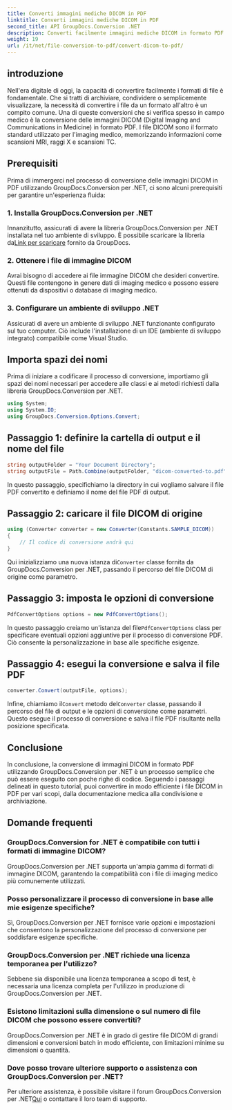 ```yaml
---
title: Converti immagini mediche DICOM in PDF
linktitle: Converti immagini mediche DICOM in PDF
second_title: API GroupDocs.Conversion .NET
description: Converti facilmente immagini mediche DICOM in formato PDF utilizzando GroupDocs.Conversion per .NET. Soluzione di conversione flessibile, efficiente e personalizzabile.
weight: 19
url: /it/net/file-conversion-to-pdf/convert-dicom-to-pdf/
---
```

## introduzione
Nell'era digitale di oggi, la capacità di convertire facilmente i formati di file è fondamentale. Che si tratti di archiviare, condividere o semplicemente visualizzare, la necessità di convertire i file da un formato all'altro è un compito comune. Una di queste conversioni che si verifica spesso in campo medico è la conversione delle immagini DICOM (Digital Imaging and Communications in Medicine) in formato PDF. I file DICOM sono il formato standard utilizzato per l'imaging medico, memorizzando informazioni come scansioni MRI, raggi X e scansioni TC.
## Prerequisiti
Prima di immergerci nel processo di conversione delle immagini DICOM in PDF utilizzando GroupDocs.Conversion per .NET, ci sono alcuni prerequisiti per garantire un'esperienza fluida:
### 1. Installa GroupDocs.Conversion per .NET
 Innanzitutto, assicurati di avere la libreria GroupDocs.Conversion per .NET installata nel tuo ambiente di sviluppo. È possibile scaricare la libreria da[Link per scaricare](https://releases.groupdocs.com/conversion/net/) fornito da GroupDocs.
### 2. Ottenere i file di immagine DICOM
Avrai bisogno di accedere ai file immagine DICOM che desideri convertire. Questi file contengono in genere dati di imaging medico e possono essere ottenuti da dispositivi o database di imaging medico.
### 3. Configurare un ambiente di sviluppo .NET
Assicurati di avere un ambiente di sviluppo .NET funzionante configurato sul tuo computer. Ciò include l'installazione di un IDE (ambiente di sviluppo integrato) compatibile come Visual Studio.

## Importa spazi dei nomi
Prima di iniziare a codificare il processo di conversione, importiamo gli spazi dei nomi necessari per accedere alle classi e ai metodi richiesti dalla libreria GroupDocs.Conversion per .NET.
```csharp
using System;
using System.IO;
using GroupDocs.Conversion.Options.Convert;
```
## Passaggio 1: definire la cartella di output e il nome del file
```csharp
string outputFolder = "Your Document Directory";
string outputFile = Path.Combine(outputFolder, "dicom-converted-to.pdf");
```
In questo passaggio, specifichiamo la directory in cui vogliamo salvare il file PDF convertito e definiamo il nome del file PDF di output.
## Passaggio 2: caricare il file DICOM di origine
```csharp
using (Converter converter = new Converter(Constants.SAMPLE_DICOM))
{
    // Il codice di conversione andrà qui
}
```
 Qui inizializziamo una nuova istanza di`Converter` classe fornita da GroupDocs.Conversion per .NET, passando il percorso del file DICOM di origine come parametro.
## Passaggio 3: imposta le opzioni di conversione
```csharp
PdfConvertOptions options = new PdfConvertOptions();
```
 In questo passaggio creiamo un'istanza del file`PdfConvertOptions` class per specificare eventuali opzioni aggiuntive per il processo di conversione PDF. Ciò consente la personalizzazione in base alle specifiche esigenze.
## Passaggio 4: esegui la conversione e salva il file PDF
```csharp
converter.Convert(outputFile, options);
```
 Infine, chiamiamo il`Convert` metodo del`Converter` classe, passando il percorso del file di output e le opzioni di conversione come parametri. Questo esegue il processo di conversione e salva il file PDF risultante nella posizione specificata.

## Conclusione
In conclusione, la conversione di immagini DICOM in formato PDF utilizzando GroupDocs.Conversion per .NET è un processo semplice che può essere eseguito con poche righe di codice. Seguendo i passaggi delineati in questo tutorial, puoi convertire in modo efficiente i file DICOM in PDF per vari scopi, dalla documentazione medica alla condivisione e archiviazione.
## Domande frequenti
### GroupDocs.Conversion for .NET è compatibile con tutti i formati di immagine DICOM?
GroupDocs.Conversion per .NET supporta un'ampia gamma di formati di immagine DICOM, garantendo la compatibilità con i file di imaging medico più comunemente utilizzati.
### Posso personalizzare il processo di conversione in base alle mie esigenze specifiche?
Sì, GroupDocs.Conversion per .NET fornisce varie opzioni e impostazioni che consentono la personalizzazione del processo di conversione per soddisfare esigenze specifiche.
### GroupDocs.Conversion per .NET richiede una licenza temporanea per l'utilizzo?
Sebbene sia disponibile una licenza temporanea a scopo di test, è necessaria una licenza completa per l'utilizzo in produzione di GroupDocs.Conversion per .NET.
### Esistono limitazioni sulla dimensione o sul numero di file DICOM che possono essere convertiti?
GroupDocs.Conversion per .NET è in grado di gestire file DICOM di grandi dimensioni e conversioni batch in modo efficiente, con limitazioni minime su dimensioni o quantità.
### Dove posso trovare ulteriore supporto o assistenza con GroupDocs.Conversion per .NET?
 Per ulteriore assistenza, è possibile visitare il forum GroupDocs.Conversion per .NET[Qui](https://forum.groupdocs.com/c/conversion/11) o contattare il loro team di supporto.